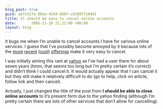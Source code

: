 ```yaml
---
blog_post: true
guid: ab7c52fa-8bba-4294-b60f-cb3887f184d1
title: It should be easy to cancel online accounts
date:       2005-11-26 21:22:00 +00:00
layout: blog
---
```


It bugs me when I’m unable to cancel accounts I have for various online
services. I guess that I’ve possibly become annoyed by it because lots
of the [more](http://www.backpackit.com)
[recent](http://www.basecamphq.com) ([cool](http://www.blinksale.com))
[offerings](http://www.strongspace.com) make it very easy to cancel.

I was initially aiming this rant at [yahoo](http://www.yahoo.com) as
I’ve had a user there for about seven years (hmm, that seems too long
but I’m pretty certain it’s correct) and didn’t think I could cancel it.
It would actually appear that I can cancel it but they still make it
relatively difficult to do (go to help, click on article, follow link
and then cancel).

Actually, I just changed the title of the post from **I should be able
to close online accounts** to it’s present form due to the yahoo finding
(although I’m pretty certain there are lots of other services that don’t
allow for cancelling).
